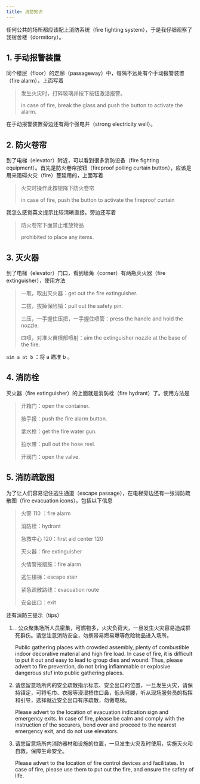 ```yaml
---
title: 消防知识
---
```


任何公共的场所都应该配上消防系统（fire fighting system），于是我仔细观察了我宿舍楼（dormitory）。

## 1. 手动报警装置

同个楼层（floor）的走廊（passageway）中，每隔不远处有个手动报警装置（fire alarm），上面写着

> 发生火灾时，打碎玻璃并按下按钮激活报警。
>
> in case of fire, break the glass and push the button to activate the alarm.

在手动报警装置旁边还有两个强电井（strong electricity well）。

## 2. 防火卷帘

到了电梯（elevator）附近，可以看到很多消防设备（fire fighting equipment）。首先是防火卷帘按钮（fireproof polling curtain button），应该是用来阻碍火灾（fire）蔓延用的，上面写着

> 火灾时操作此按钮降下防火卷帘
>
> in case of fire, push the button to activate the fireproof curtain

我怎么感觉英文提示比较清晰直接。旁边还写着

> 防火卷帘下面禁止堆放物品
>
> prohibited to place any items.

## 3. 灭火器

到了电梯（elevator）门口，看到墙角（corner）有两瓶灭火器（fire extinguisher），使用方法

> 一取，取出灭火器：get out the fire extinguisher.
>
> 二拔，拔掉保险销：pull out the safety pin.
>
> 三压，一手握住压把，一手握住喷管：press the handle and hold the nozzle.
>
> 四喷，对准火苗根部喷射：aim the extinguisher nozzle at the base of the fire.

`aim a at b` ：将 a 瞄准 b 。 

## 4. 消防栓

灭火器（fire extinguisher）的上面就是消防栓（fire hydrant）了。使用方法是

> 开箱门：open the container.
>
> 按手报：push the fire alarm button.
>
> 拿水枪：get the fire water gun.
>
> 拉水带：pull out the hose reel.
>
> 开阀门：open the valve.

## 5. 消防疏散图

为了让人们容易记住逃生通道（escape passage），在电梯旁边还有一张消防疏散图（fire evacuation icons）。包括以下信息

> 火警 110 ：fire alarm 
>
> 消防栓：hydrant
>
> 急救中心 120：first aid center 120
>
> 灭火器：fire extinguisher
>
> 火情警报措施：fire alarm
>
> 逃生楼梯：escape stair
>
> 紧急疏散路线：evacuation route
>
> 安全出口：exit

还有消防三提示（tips）

1. . 公众聚集场所人员密集，可燃物多，火灾负荷大，一旦发生火灾容易造成群死群伤。请您注意消防安全，勿携带易燃易爆等危险物品进入场所。

   Public gathering places with crowded assembly, plenty of combustible indoor decorative material and high fire load. In case of fire, it is difficult to put it out and easy to lead to group dies and wound. Thus, please advert to fire prevention, do not bring inflammable or explosive dangerous stuf into public gathering places.

2. 请您留意场所内的安全疏散指示标志、安全出口的位置，一旦发生火灾，请保持镇定，可将毛巾、衣服等浸湿捂住口鼻，低头弯腰，听从现场服务员的指挥和引导，选择就近安全出口有序疏散，勿做电梯。

   Please advert to the location of evacuation indication sign and emergency exits. In case of fire, please be calm and comply with the instruction of the securers, bend over and proceed to the nearest emergency exit, and do not use elevators.

3. 请您留意场所内消防器材和设施的位置，一旦发生火灾及时使用，实施灭火和自救，保障生命安全。

   Please advert to the location of fire control devices and facilitates. In case of fire, please use them to put out the fire, and ensure the safety of life.

